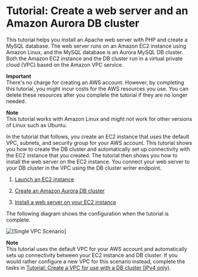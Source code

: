 # Tutorial: Create a web server and an Amazon Aurora DB cluster<a name="TUT_WebAppWithRDS"></a>

This tutorial helps you install an Apache web server with PHP and create a MySQL database\. The web server runs on an Amazon EC2 instance using Amazon Linux, and the MySQL database is an Aurora MySQL DB cluster\. Both the Amazon EC2 instance and the DB cluster run in a virtual private cloud \(VPC\) based on the Amazon VPC service\. 

**Important**  
There's no charge for creating an AWS account\. However, by completing this tutorial, you might incur costs for the AWS resources you use\. You can delete these resources after you complete the tutorial if they are no longer needed\.

**Note**  
This tutorial works with Amazon Linux and might not work for other versions of Linux such as Ubuntu\.

In the tutorial that follows, you create an EC2 instance that uses the default VPC, subnets, and security group for your AWS account\. This tutorial shows you how to create the DB cluster and automatically set up connectivity with the EC2 instance that you created\. The tutorial then shows you how to install the web server on the EC2 instance\. You connect your web server to your DB cluster in the VPC using the DB cluster writer endpoint\.

1. [Launch an EC2 instance](CHAP_Tutorials.WebServerDB.LaunchEC2.md)

1. [Create an Amazon Aurora DB cluster](CHAP_Tutorials.WebServerDB.CreateDBCluster.md)

1. [Install a web server on your EC2 instance](CHAP_Tutorials.WebServerDB.CreateWebServer.md)

The following diagram shows the configuration when the tutorial is complete\.

![\[Single VPC Scenario\]](http://docs.aws.amazon.com/AmazonRDS/latest/AuroraUserGuide/images/con-VPC-sec-grp-aurora.png)

**Note**  
This tutorial uses the default VPC for your AWS account and automatically sets up connectivity between your EC2 instance and DB cluster\. If you would rather configure a new VPC for this scenario instead, complete the tasks in [Tutorial: Create a VPC for use with a DB cluster \(IPv4 only\)](CHAP_Tutorials.WebServerDB.CreateVPC.md)\.